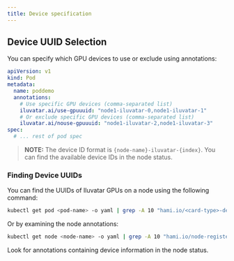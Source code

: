 ```yaml
---
title: Device specification
---
```


## Device UUID Selection

You can specify which GPU devices to use or exclude using annotations:

```yaml
apiVersion: v1
kind: Pod
metadata:
  name: poddemo
  annotations:
    # Use specific GPU devices (comma-separated list)
    iluvatar.ai/use-gpuuuid: "node1-iluvatar-0,node1-iluvatar-1"
    # Or exclude specific GPU devices (comma-separated list)
    iluvatar.ai/nouse-gpuuuid: "node1-iluvatar-2,node1-iluvatar-3"
spec:
  # ... rest of pod spec
```

> **NOTE:** The device ID format is `{node-name}-iluvatar-{index}`. You can find the available device IDs in the node status.

### Finding Device UUIDs

You can find the UUIDs of Iluvatar GPUs on a node using the following command:

```bash
kubectl get pod <pod-name> -o yaml | grep -A 10 "hami.io/<card-type>-devices-allocated"
```

Or by examining the node annotations:

```bash
kubectl get node <node-name> -o yaml | grep -A 10 "hami.io/node-register-<card-type>"
```

Look for annotations containing device information in the node status.

